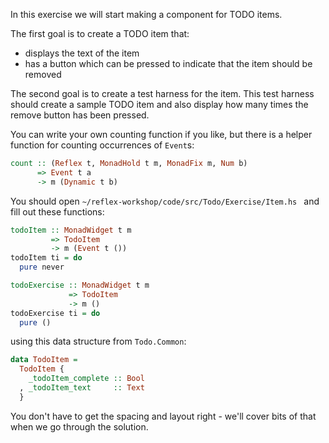 In this exercise we will start making a component for TODO items.

The first goal is to create a TODO item that:

- displays the text of the item
- has a button which can be pressed to indicate that the item should be removed

The second goal is to create a test harness for the item.
This test harness should create a sample TODO item and also display how many times the remove button has been pressed.

You can write your own counting function if you like, but there is a helper function for counting occurrences of `Event`s:
```haskell
count :: (Reflex t, MonadHold t m, MonadFix m, Num b) 
      => Event t a 
      -> m (Dynamic t b)
```

You should open
`~/reflex-workshop/code/src/Todo/Exercise/Item.hs `
and fill out these functions:

```haskell
todoItem :: MonadWidget t m
         => TodoItem
         -> m (Event t ())
todoItem ti = do
  pure never

todoExercise :: MonadWidget t m
             => TodoItem 
             -> m ()
todoExercise ti = do
  pure ()
```
using this data structure from `Todo.Common`:
```haskell
data TodoItem =
  TodoItem {
    _todoItem_complete :: Bool
  , _todoItem_text     :: Text
  }
```

You don't have to get the spacing and layout right - we'll cover bits of that when we go through the solution.
